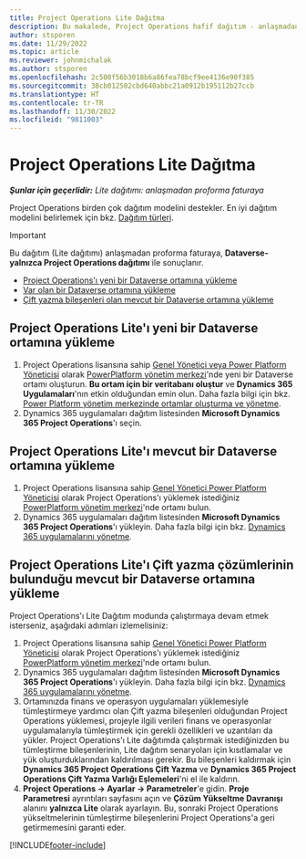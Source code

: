 ```yaml
---
title: Project Operations Lite Dağıtma
description: Bu makalede, Project Operations hafif dağıtım - anlaşmadan proforma faturayı kurma hakkında bilgiler sağlanmaktadır.
author: stsporen
ms.date: 11/29/2022
ms.topic: article
ms.reviewer: johnmichalak
ms.author: stsporen
ms.openlocfilehash: 2c508f56b3018b6a86fea78bcf9ee4136e90f385
ms.sourcegitcommit: 38cb012502cbd640abbc21a0912b195112b27ccb
ms.translationtype: HT
ms.contentlocale: tr-TR
ms.lasthandoff: 11/30/2022
ms.locfileid: "9811003"
---
```

# <a name="deploy-project-operations-lite"></a>Project Operations Lite Dağıtma

_**Şunlar için geçerlidir:** Lite dağıtımı: anlaşmadan proforma faturaya_



Project Operations birden çok dağıtım modelini destekler. En iyi dağıtım modelini belirlemek için bkz. [Dağıtım türleri](determine-deployment-type.md).


> [!IMPORTANT]
> Bu dağıtım (Lite dağıtımı) anlaşmadan proforma faturaya, **Dataverse-yalnızca Project Operations dağıtımı** ile sonuçlanır.

- [Project Operations'ı yeni bir Dataverse ortamına yükleme](#new)
- [Var olan bir Dataverse ortamına yükleme](#existing)
- [Çift yazma bileşenleri olan mevcut bir Dataverse ortamına yükleme](#existingdw)



## <a name="install-project-operations-lite-to-a-new-dataverse-environment"></a><a name="new"></a>Project Operations Lite'ı yeni bir Dataverse ortamına yükleme

1. Project Operations lisansına sahip [Genel Yönetici veya Power Platform Yöneticisi](/power-platform/admin/global-service-administrators-can-administer-without-license) olarak [PowerPlatform yönetim merkezi](https://admin.powerplatform.com)'nde yeni bir Dataverse ortamı oluşturun. **Bu ortam için bir veritabanı oluştur** ve **Dynamics 365 Uygulamaları**'nın etkin olduğundan emin olun. Daha fazla bilgi için bkz. [Power Platform yönetim merkezinde ortamlar oluşturma ve yönetme](/power-platform/admin/create-environment#create-an-environment-in-the-power-platform-admin-center).
1. Dynamics 365 uygulamaları dağıtım listesinden **Microsoft Dynamics 365 Project Operations**'ı seçin.


## <a name="install-project-operations-lite-to-an-existing-dataverse-environment"></a><a name="existing"></a>Project Operations Lite'ı mevcut bir Dataverse ortamına yükleme 
1. Project Operations lisansına sahip [Genel Yönetici Power Platform Yöneticisi](/power-platform/admin/global-service-administrators-can-administer-without-license) olarak Project Operations'ı yüklemek istediğiniz [PowerPlatform yönetim merkezi](https://admin.powerplatform.com)'nde ortamı bulun.
1. Dynamics 365 uygulamaları dağıtım listesinden **Microsoft Dynamics 365 Project Operations**'ı yükleyin. Daha fazla bilgi için bkz. [Dynamics 365 uygulamalarını yönetme](/power-platform/admin/manage-apps).

## <a name="install-project-operations-lite-to-an-existing-dataverse-environment-where-dual-write-solutions-are-already-present"></a><a name="existingdw"></a>Project Operations Lite'ı Çift yazma çözümlerinin bulunduğu mevcut bir Dataverse ortamına yükleme

Project Operations'ı Lite Dağıtım modunda çalıştırmaya devam etmek isterseniz, aşağıdaki adımları izlemelisiniz:

1. Project Operations lisansına sahip [Genel Yönetici Power Platform Yöneticisi](/power-platform/admin/global-service-administrators-can-administer-without-license) olarak Project Operations'ı yüklemek istediğiniz [PowerPlatform yönetim merkezi](https://admin.powerplatform.com)'nde ortamı bulun.
1. Dynamics 365 uygulamaları dağıtım listesinden **Microsoft Dynamics 365 Project Operations**'ı yükleyin. Daha fazla bilgi için bkz. [Dynamics 365 uygulamalarını yönetme](/power-platform/admin/manage-apps).
1. Ortamınızda finans ve operasyon uygulamaları yüklemesiyle tümleştirmeye yardımcı olan Çift yazma bileşenleri olduğundan Project Operations yüklemesi, projeyle ilgili verileri finans ve operasyonlar uygulamalarıyla tümleştirmek için gerekli özellikleri ve uzantıları da yükler. Project Operations'ı Lite dağıtımda çalıştırmak istediğinizden bu tümleştirme bileşenlerinin, Lite dağıtım senaryoları için kısıtlamalar ve yük oluşturduklarından kaldırılması gerekir. Bu bileşenleri kaldırmak için **Dynamics 365 Project Operations Çift Yazma** ve **Dynamics 365 Project Operations Çift Yazma Varlığı Eşlemeleri**'ni el ile kaldırın.
1. **Project Operations -> Ayarlar -> Parametreler**'e gidin. **Proje Parametresi** ayrıntıları sayfasını açın ve **Çözüm Yükseltme Davranışı** alanını **yalnızca Lite** olarak ayarlayın. Bu, sonraki Project Operations yükseltmelerinin tümleştirme bileşenlerini Project Operations'a geri getirmemesini garanti eder.  

[!INCLUDE[footer-include](../includes/footer-banner.md)]
